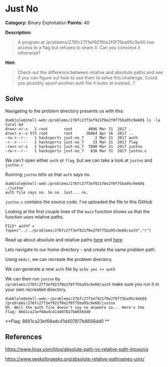 # Just No
**Category:** Binary Exploitation **Points:** 40 

**Description:**
>A program at /problems/276fc27f3ef921f0e2f0f75ba95c9e60 has access to a flag but refuses to share it. Can you convince it otherwise?

**Hint:**
>Check out the difference between relative and absolute paths and see if you can figure out how to use them to solve this challenge. Could you possibly spoof another auth file it looks at instead...?

## Solve
Navigating to the problem directory presents us with this:

```
dumblole@shell-web:/problems/276fc27f3ef921f0e2f0f75ba95c9e60$ ls -la                              
total 64                                                                                           
drwxr-xr-x   2 root       root       4096 Mar 31  2017 .
drwxr-x--x 573 root       root      36864 Apr 16  2017 ..
-rw-r--r--   1 hacksports just-no_7     2 Mar 31  2017 auth                                        
-r--r-----   1 hacksports just-no_7    33 Mar 31  2017 flag                                        
-rwxr-sr-x   1 hacksports just-no_7  7800 Mar 31  2017 justno
-rw-r--r--   1 hacksports just-no_7   838 Mar 31  2017 justno.c    
```
We can't open either `auth` or `flag`, but we can take a look at `justno` and `justno.c`

Running `justno` tells us that `auth` says no.

```
dumblole@shell-web:/problems/276fc27f3ef921f0e2f0f75ba95c9e60$ ./justno                            
auth file says no. So no. Just... no.
```
`justno.c` contains the source code. I've uploaded the file to this GitHub

Looking at the first couple lines of the `main` function shows us that the function uses relative paths.

```
FILE* authf = fopen("../../problems/276fc27f3ef921f0e2f0f75ba95c9e60/auth","r")
```
Read up about absolute and relative paths [here](https://www.geeksforgeeks.org/absolute-relative-pathnames-unix/) and [here](https://www.linux.com/blog/absolute-path-vs-relative-path-linuxunix)

Lets navigate to our home directory `~` and create the same problem path.

Using `mkdir`, we can recreate the problem directory.

We can generate a new `auth` file by `echo yes >> auth`

We can then run `justno` by `/problems/276fc27f3ef921f0e2f0f75ba95c9e60/auth` make sure you run it in your own recreated directory.

```
dumblole@shell-web:~/problems/276fc27f3ef921f0e2f0f75ba95c9e60$ /problems/276fc27f3ef921f0e2f0f75ba95c9e60/justno
Oh. Well the auth file doesn't say no anymore so... Here's the 
flag: 8661ca23ef68adc41d407817b8656dd0    
```
**Flag: 8661ca23ef68adc41d407817b8656dd0 **

## **References**
https://www.linux.com/blog/absolute-path-vs-relative-path-linuxunix

https://www.geeksforgeeks.org/absolute-relative-pathnames-unix/
